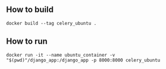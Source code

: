 ## How to build
```
docker build --tag celery_ubuntu .
```

## How to run
```
docker run -it --name ubuntu_container -v "$(pwd)"/django_app:/django_app -p 8000:8000 celery_ubuntu
```